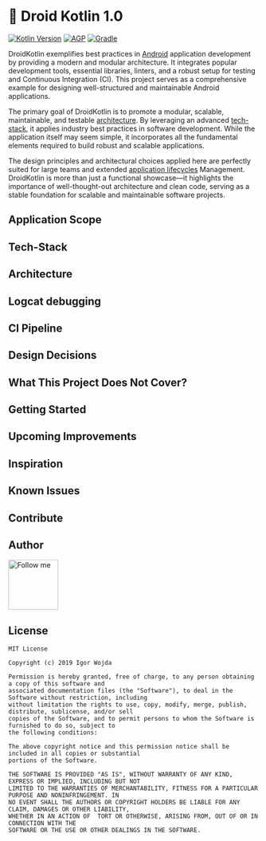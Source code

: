 # 🚀 Droid Kotlin 1.0

[![Kotlin Version](https://img.shields.io/badge/Kotlin-2.1.x-blue.svg)](https://kotlinlang.org)
[![AGP](https://img.shields.io/badge/AGP-8.x-blue?style=flat)](https://developer.android.com/studio/releases/gradle-plugin)
[![Gradle](https://img.shields.io/badge/Gradle-8.x-blue?style=flat)](https://gradle.org)

DroidKotlin exemplifies best practices in  [Android](https://en.wikipedia.org/wiki/Android_(operating_system)) application development by providing a modern and modular architecture. It integrates popular development tools, essential libraries, linters, and a robust setup for testing and Continuous Integration (CI). This project serves as a comprehensive example for designing well-structured and maintainable Android applications.

The primary goal of DroidKotlin is to promote a modular, scalable, maintainable, and testable [architecture](#architecture). By leveraging an advanced [tech-stack](#tech-stack), it applies industry best practices in software development. While the application itself may seem simple, it incorporates all the fundamental elements required to build robust and scalable applications.

The design principles and architectural choices applied here are perfectly suited for large teams and extended [application lifecycles](https://en.wikipedia.org/wiki/Application_lifecycle_management) Management. DroidKotlin is more than just a functional showcase—it highlights the importance of well-thought-out architecture and clean code, serving as a stable foundation for scalable and maintainable software projects.


## Application Scope

## Tech-Stack

## Architecture

## Logcat debugging

## CI Pipeline

## Design Decisions

## What This Project Does Not Cover?

## Getting Started

## Upcoming Improvements

## Inspiration

## Known Issues

## Contribute

## Author

<a href="https://x.com/amadiyawa">
  <img src="https://avatars.githubusercontent.com/u/31802381?v=4" alt="Follow me" width="100" height="100">
</a>

## License

```
MIT License

Copyright (c) 2019 Igor Wojda

Permission is hereby granted, free of charge, to any person obtaining a copy of this software and
associated documentation files (the "Software"), to deal in the Software without restriction, including
without limitation the rights to use, copy, modify, merge, publish, distribute, sublicense, and/or sell
copies of the Software, and to permit persons to whom the Software is furnished to do so, subject to
the following conditions:

The above copyright notice and this permission notice shall be included in all copies or substantial
portions of the Software.

THE SOFTWARE IS PROVIDED "AS IS", WITHOUT WARRANTY OF ANY KIND, EXPRESS OR IMPLIED, INCLUDING BUT NOT
LIMITED TO THE WARRANTIES OF MERCHANTABILITY, FITNESS FOR A PARTICULAR PURPOSE AND NONINFRINGEMENT. IN
NO EVENT SHALL THE AUTHORS OR COPYRIGHT HOLDERS BE LIABLE FOR ANY CLAIM, DAMAGES OR OTHER LIABILITY,
WHETHER IN AN ACTION OF  TORT OR OTHERWISE, ARISING FROM, OUT OF OR IN CONNECTION WITH THE
SOFTWARE OR THE USE OR OTHER DEALINGS IN THE SOFTWARE.
```